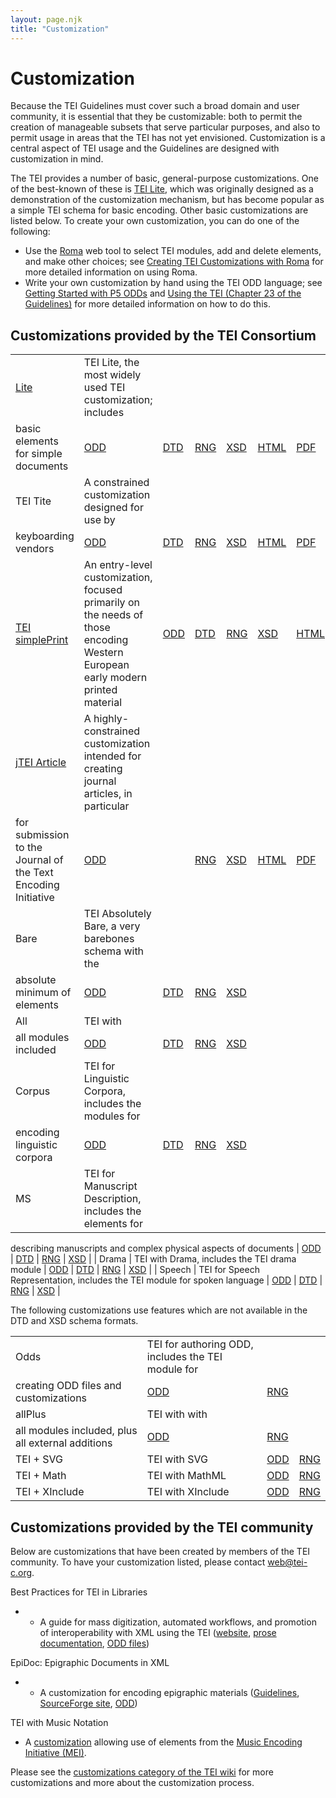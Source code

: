 ```yaml
---
layout: page.njk
title: "Customization"
---
```

# Customization
Because the TEI Guidelines must cover such a broad domain and user community, it is essential that they be customizable: both to permit the creation of manageable subsets that serve particular purposes, and also to permit usage in areas that the TEI has not yet envisioned. Customization is a central aspect of TEI usage and the Guidelines are designed with customization in mind.


The TEI provides a number of basic, general-purpose customizations. One of the best-known of these is [TEI Lite](Lite/), which was originally designed as a demonstration of the customization mechanism, but has become popular as a simple TEI schema for basic encoding. Other basic customizations are listed below. To create your own customization, you can do one of the following:


* Use the [Roma](https://roma.tei-c.org) web tool to select TEI modules, add and delete elements, and make other choices; see [Creating TEI Customizations with Roma](https://tei-c.org/guidelines/customization/customizing-the-tei-with-roma/) for more detailed information on using Roma.
* Write your own customization by hand using the TEI ODD language; see [Getting Started with P5 ODDs](https://tei-c.org/guidelines/customization/getting-started-with-p5-odds/) and [Using the TEI (Chapter 23 of the Guidelines)](/release/doc/tei-p5-doc/en/html/USE.html) for more detailed information on how to do this.


Customizations provided by the TEI Consortium
---------------------------------------------




|  |  |  |  |  |  |  |  |
| --- | --- | --- | --- | --- | --- | --- | --- |
| [Lite](Lite/) | TEI Lite, the most widely used TEI customization; includes
basic elements for simple documents | [ODD](../../release/xml/tei/custom/odd/tei_lite.odd) | [DTD](../../release/xml/tei/custom/schema/dtd/tei_lite.dtd) | [RNG](../../release/xml/tei/custom/schema/relaxng/tei_lite.rng) | [XSD](../../release/xml/tei/custom/schema/xsd/tei_lite.xsd) | [HTML](../../release/doc/tei-p5-exemplars/html/tei_lite.doc.html) | [PDF](../../release/doc/tei-p5-exemplars/pdf/tei_lite.doc.pdf)  |
| TEI Tite | A constrained customization designed for use by
keyboarding vendors | [ODD](../../release/xml/tei/custom/odd/tei_tite.odd) | [DTD](../../release/xml/tei/custom/schema/dtd/tei_tite.dtd) | [RNG](../../release/xml/tei/custom/schema/relaxng/tei_tite.rng) | [XSD](../../release/xml/tei/custom/schema/xsd/tei_tite.xsd) | [HTML](../../release/doc/tei-p5-exemplars/html/tei_tite.doc.html) | [PDF](../../release/doc/tei-p5-exemplars/pdf/tei_tite.doc.pdf)  |
| [TEI simplePrint](../../release/doc/tei-p5-exemplars/html/tei_simplePrint.doc.html) | An entry-level customization, focused primarily on the needs of those encoding Western European early modern printed material | [ODD](../../release/xml/tei/custom/odd/tei_simplePrint.odd) | [DTD](../../release/xml/tei/custom/schema/dtd/tei_simplePrint.dtd) | [RNG](../../release/xml/tei/custom/schema/relaxng/tei_simplePrint.rng) | [XSD](../../release/xml/tei/custom/schema/xsd/tei_simplePrint.xsd) | [HTML](../../release/doc/tei-p5-exemplars/html/tei_simplePrint.doc.html) | [PDF](../../release/doc/tei-p5-exemplars/pdf/tei_simplePrint.doc.pdf)  |
| [jTEI Article](jTEI/) | A highly-constrained customization intended for creating journal articles, in particular
for submission to the Journal of the Text Encoding Initiative | [ODD](../../release/xml/tei/custom/odd/tei_jtei.odd) |  | [RNG](../../release/xml/tei/custom/schema/relaxng/tei_jtei.rng) | [XSD](../../release/xml/tei/custom/schema/xsd/tei_jtei.xsd) | [HTML](../../release/doc/tei-p5-exemplars/html/tei_jtei.doc.html) | [PDF](../../release/doc/tei-p5-exemplars/pdf/tei_jtei.doc.pdf)  |
| Bare | TEI Absolutely Bare, a very barebones schema with the
absolute minimum of elements | [ODD](../../release/xml/tei/custom/odd/tei_bare.odd) | [DTD](../../release/xml/tei/custom/schema/dtd/tei_bare.dtd) | [RNG](../../release/xml/tei/custom/schema/relaxng/tei_bare.rng) | [XSD](../../release/xml/tei/custom/schema/xsd/tei_bare.xsd) |
| All | TEI with
all modules included | [ODD](../../release/xml/tei/custom/odd/tei_all.odd) | [DTD](../../release/xml/tei/custom/schema/dtd/tei_all.dtd) | [RNG](../../release/xml/tei/custom/schema/relaxng/tei_all.rng) | [XSD](../../release/xml/tei/custom/schema/xsd/tei_all.xsd) |
| Corpus | TEI for Linguistic Corpora, includes the modules for
encoding linguistic corpora | [ODD](../../release/xml/tei/custom/odd/tei_corpus.odd) | [DTD](../../release/xml/tei/custom/schema/dtd/tei_corpus.dtd) | [RNG](../../release/xml/tei/custom/schema/relaxng/tei_corpus.rng) | [XSD](../../release/xml/tei/custom/schema/xsd/tei_corpus.xsd) |
| MS | TEI for Manuscript Description, includes the elements for
describing manuscripts and complex physical aspects of
documents | [ODD](../../release/xml/tei/custom/odd/tei_ms.odd) | [DTD](../../release/xml/tei/custom/schema/dtd/tei_ms.dtd) | [RNG](../../release/xml/tei/custom/schema/relaxng/tei_ms.rng) | [XSD](../../release/xml/tei/custom/schema/xsd/tei_ms.xsd) |
| Drama | TEI with Drama, includes the TEI drama module | [ODD](../../release/xml/tei/custom/odd/tei_drama.odd) | [DTD](../../release/xml/tei/custom/schema/dtd/tei_drama.dtd) | [RNG](../../release/xml/tei/custom/schema/relaxng/tei_drama.rng) | [XSD](../../release/xml/tei/custom/schema/xsd/tei_drama.xsd) |
| Speech | TEI for Speech Representation, includes the TEI module for
spoken language | [ODD](../../release/xml/tei/custom/odd/tei_speech.odd) | [DTD](../../release/xml/tei/custom/schema/dtd/tei_speech.dtd) | [RNG](../../release/xml/tei/custom/schema/relaxng/tei_speech.rng) | [XSD](../../release/xml/tei/custom/schema/xsd/tei_speech.xsd) |


The following customizations use features which are not available in the DTD and XSD schema formats.




|  |  |  |  |
| --- | --- | --- | --- |
| Odds | TEI for authoring ODD, includes the TEI module for
creating ODD files and customizations | [ODD](../../release/xml/tei/custom/odd/tei_odds.odd) | [RNG](../../release/xml/tei/custom/schema/relaxng/tei_odds.rng) |
| allPlus | TEI with with
all modules included, plus all external additions | [ODD](../../release/xml/tei/custom/odd/tei_allPlus.odd) | [RNG](../../release/xml/tei/custom/schema/relaxng/tei_allPlus.rng) |
| TEI + SVG | TEI with SVG | [ODD](../../release/xml/tei/custom/odd/tei_svg.odd) | [RNG](../../release/xml/tei/custom/schema/relaxng/tei_svg.rng) |
| TEI + Math | TEI with MathML | [ODD](../../release/xml/tei/custom/odd/tei_math.odd) | [RNG](../../release/xml/tei/custom/schema/relaxng/tei_math.rng) |
| TEI + XInclude | TEI with XInclude | [ODD](../../release/xml/tei/custom/odd/tei_xinclude.odd) | [RNG](../../release/xml/tei/custom/schema/relaxng/tei_xinclude.rng) |


Customizations provided by the TEI community
--------------------------------------------


Below are customizations that have been created by members of the TEI community.
To have your customization listed, please contact [web@tei-c.org](mailto:web@tei-c.org).


Best Practices for TEI in Libraries


* + A guide for mass digitization, automated workflows, and promotion of interoperability with XML using the TEI ([website](http://purl.oclc.org/NET/teiinlibraries), [prose documentation](/extra/teiinlibraries/4.0.0/bptl-driver.html), [ODD files](https://github.com/sydb/TEI-in-Libraries))


EpiDoc: Epigraphic Documents in XML
* + A customization for encoding epigraphic materials ([Guidelines](http://www.stoa.org/epidoc/gl/latest/), [SourceForge site](http://epidoc.sourceforge.net/), [ODD](https://sourceforge.net/p/epidoc/wiki/Schema/))


TEI with Music Notation
* A [customization](https://github.com/music-encoding/music-encoding/tree/develop/source/modules) allowing use of elements from the [Music Encoding Initiative (MEI)](http://music-encoding.org/).


Please see the [customizations category of the TEI wiki](https://wiki.tei-c.org/index.php/Category:Customization) for more customizations and more about the customization process.